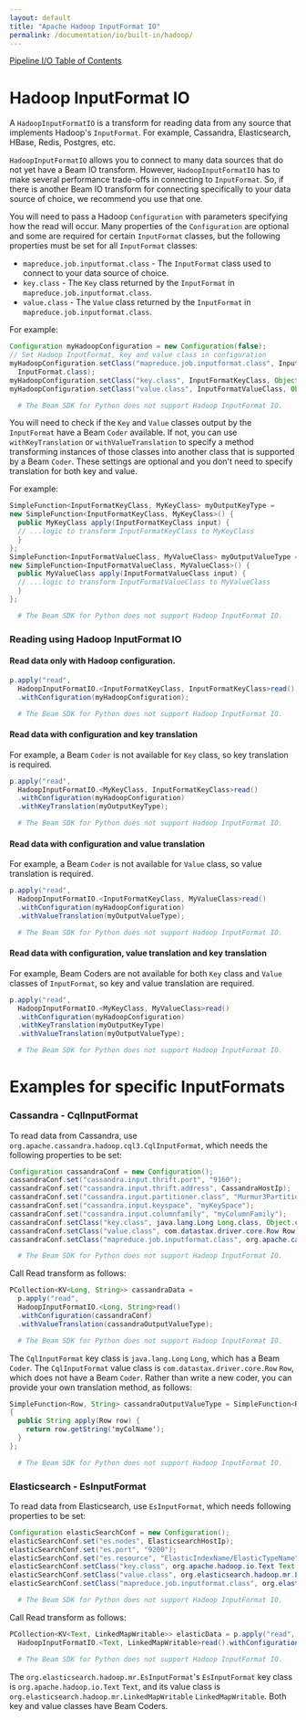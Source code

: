 ```yaml
---
layout: default
title: "Apache Hadoop InputFormat IO"
permalink: /documentation/io/built-in/hadoop/
---
```


[Pipeline I/O Table of Contents]({{site.baseurl}}/documentation/io/io-toc/)

# Hadoop InputFormat IO

A `HadoopInputFormatIO` is a transform for reading data from any source that implements Hadoop's `InputFormat`. For example, Cassandra, Elasticsearch, HBase, Redis, Postgres, etc.

`HadoopInputFormatIO` allows you to connect to many data sources that do not yet have a Beam IO transform. However, `HadoopInputFormatIO` has to make several performance trade-offs in connecting to `InputFormat`. So, if there is another Beam IO transform for connecting specifically to your data source of choice, we recommend you use that one.

You will need to pass a Hadoop `Configuration` with parameters specifying how the read will occur. Many properties of the `Configuration` are optional and some are required for certain `InputFormat` classes, but the following properties must be set for all `InputFormat` classes:

- `mapreduce.job.inputformat.class` - The `InputFormat` class used to connect to your data source of choice.
- `key.class` - The `Key` class returned by the `InputFormat` in `mapreduce.job.inputformat.class`.
- `value.class` - The `Value` class returned by the `InputFormat` in `mapreduce.job.inputformat.class`.

For example:
```java
Configuration myHadoopConfiguration = new Configuration(false);
// Set Hadoop InputFormat, key and value class in configuration
myHadoopConfiguration.setClass("mapreduce.job.inputformat.class", InputFormatClass,
  InputFormat.class);
myHadoopConfiguration.setClass("key.class", InputFormatKeyClass, Object.class);
myHadoopConfiguration.setClass("value.class", InputFormatValueClass, Object.class);
```

```py
  # The Beam SDK for Python does not support Hadoop InputFormat IO.
```

You will need to check if the `Key` and `Value` classes output by the `InputFormat` have a Beam `Coder` available. If not, you can use `withKeyTranslation` or `withValueTranslation` to specify a method transforming instances of those classes into another class that is supported by a Beam `Coder`. These settings are optional and you don't need to specify translation for both key and value.

For example:
```java
SimpleFunction<InputFormatKeyClass, MyKeyClass> myOutputKeyType =
new SimpleFunction<InputFormatKeyClass, MyKeyClass>() {
  public MyKeyClass apply(InputFormatKeyClass input) {
  // ...logic to transform InputFormatKeyClass to MyKeyClass
  }
};
SimpleFunction<InputFormatValueClass, MyValueClass> myOutputValueType =
new SimpleFunction<InputFormatValueClass, MyValueClass>() {
  public MyValueClass apply(InputFormatValueClass input) {
  // ...logic to transform InputFormatValueClass to MyValueClass
  }
};
```

```py
  # The Beam SDK for Python does not support Hadoop InputFormat IO.
```

### Reading using Hadoop InputFormat IO

#### Read data only with Hadoop configuration.

```java
p.apply("read",
  HadoopInputFormatIO.<InputFormatKeyClass, InputFormatKeyClass>read()
  .withConfiguration(myHadoopConfiguration);
```

```py
  # The Beam SDK for Python does not support Hadoop InputFormat IO.
```

#### Read data with configuration and key translation 

For example, a Beam `Coder` is not available for `Key` class, so key translation is required.

```java
p.apply("read",
  HadoopInputFormatIO.<MyKeyClass, InputFormatKeyClass>read()
  .withConfiguration(myHadoopConfiguration)
  .withKeyTranslation(myOutputKeyType);
```

```py
  # The Beam SDK for Python does not support Hadoop InputFormat IO.
```

#### Read data with configuration and value translation

For example, a Beam `Coder` is not available for `Value` class, so value translation is required.

```java
p.apply("read",
  HadoopInputFormatIO.<InputFormatKeyClass, MyValueClass>read()
  .withConfiguration(myHadoopConfiguration)
  .withValueTranslation(myOutputValueType);
```

```py
  # The Beam SDK for Python does not support Hadoop InputFormat IO.
```

#### Read data with configuration, value translation and key translation 

For example, Beam Coders are not available for both `Key` class and `Value` classes of `InputFormat`, so key and value translation are required.

```java
p.apply("read",
  HadoopInputFormatIO.<MyKeyClass, MyValueClass>read()
  .withConfiguration(myHadoopConfiguration)
  .withKeyTranslation(myOutputKeyType)
  .withValueTranslation(myOutputValueType);
```

```py
  # The Beam SDK for Python does not support Hadoop InputFormat IO.
```

# Examples for specific InputFormats

### Cassandra - CqlInputFormat

To read data from Cassandra, use `org.apache.cassandra.hadoop.cql3.CqlInputFormat`, which needs the following properties to be set:

```java
Configuration cassandraConf = new Configuration();
cassandraConf.set("cassandra.input.thrift.port", "9160");
cassandraConf.set("cassandra.input.thrift.address", CassandraHostIp);
cassandraConf.set("cassandra.input.partitioner.class", "Murmur3Partitioner");
cassandraConf.set("cassandra.input.keyspace", "myKeySpace");
cassandraConf.set("cassandra.input.columnfamily", "myColumnFamily");
cassandraConf.setClass("key.class", java.lang.Long Long.class, Object.class);
cassandraConf.setClass("value.class", com.datastax.driver.core.Row Row.class, Object.class);
cassandraConf.setClass("mapreduce.job.inputformat.class", org.apache.cassandra.hadoop.cql3.CqlInputFormat CqlInputFormat.class, InputFormat.class);
```

```py
  # The Beam SDK for Python does not support Hadoop InputFormat IO.
```

Call Read transform as follows:

```java
PCollection<KV<Long, String>> cassandraData =
  p.apply("read",
  HadoopInputFormatIO.<Long, String>read()
  .withConfiguration(cassandraConf)
  .withValueTranslation(cassandraOutputValueType);
```

```py
  # The Beam SDK for Python does not support Hadoop InputFormat IO.
```

The `CqlInputFormat` key class is `java.lang.Long` `Long`, which has a Beam `Coder`. The `CqlInputFormat` value class is `com.datastax.driver.core.Row` `Row`, which does not have a Beam `Coder`. Rather than write a new coder, you can provide your own translation method, as follows:

```java
SimpleFunction<Row, String> cassandraOutputValueType = SimpleFunction<Row, String>()
{
  public String apply(Row row) {
    return row.getString('myColName');
  }
};
```

```py
  # The Beam SDK for Python does not support Hadoop InputFormat IO.
```
 
### Elasticsearch - EsInputFormat
 
To read data from Elasticsearch, use `EsInputFormat`, which needs following properties to be set:

```java
Configuration elasticSearchConf = new Configuration();
elasticSearchConf.set("es.nodes", ElasticsearchHostIp);
elasticSearchConf.set("es.port", "9200");
elasticSearchConf.set("es.resource", "ElasticIndexName/ElasticTypeName");
elasticSearchConf.setClass("key.class", org.apache.hadoop.io.Text Text.class, Object.class);
elasticSearchConf.setClass("value.class", org.elasticsearch.hadoop.mr.LinkedMapWritable LinkedMapWritable.class, Object.class);
elasticSearchConf.setClass("mapreduce.job.inputformat.class", org.elasticsearch.hadoop.mr.EsInputFormat EsInputFormat.class, InputFormat.class);
```

```py
  # The Beam SDK for Python does not support Hadoop InputFormat IO.
```

Call Read transform as follows:

```java
PCollection<KV<Text, LinkedMapWritable>> elasticData = p.apply("read",
  HadoopInputFormatIO.<Text, LinkedMapWritable>read().withConfiguration(elasticSearchConf));
```

```py
  # The Beam SDK for Python does not support Hadoop InputFormat IO.
```

The `org.elasticsearch.hadoop.mr.EsInputFormat`'s `EsInputFormat` key class is `org.apache.hadoop.io.Text` `Text`, and its value class is `org.elasticsearch.hadoop.mr.LinkedMapWritable` `LinkedMapWritable`. Both key and value classes have Beam Coders.
